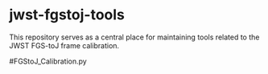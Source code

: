 # jwst-fgstoj-tools
This repository serves as a central place for maintaining tools related to the JWST FGS-toJ frame calibration.

#FGStoJ_Calibration.py
